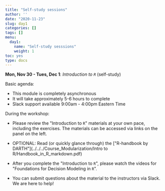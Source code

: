 ```yaml
---
title: "Self-study sessions"
author: ''
date: "2020-11-23"
slug: day1
categories: []
tags: []
menu:
  day1:
    name: "Self-study sesssions"
    weight: 1
toc: yes
type: docs
---
```


**Mon, Nov 30 - Tues, Dec 1**: *Introduction to `R`* (self-study)

Basic agenda:

- This module is completely asynchronous
- It will take approximately 5-6 hours to complete
- Slack support available 9:00am - 4:00pm Eastern Time

During the workshop:

- Please review the "Introduction to `R`" materials at your own pace, including the exercises. The materials can be accessed via links on the panel on the left. 

- OPTIONAL: Read (or quickly glance through) the ["R-handbook by DARTH"](../../../Course_Modularization/Intro to R/Handbook_in_R_markdown.pdf)

- After you complete the "Introduction to `R`", please watch the videos for "Foundations for Decision Modeling in `R`".

- You can submit questions about the material to the instructors via Slack. We are here to help!

